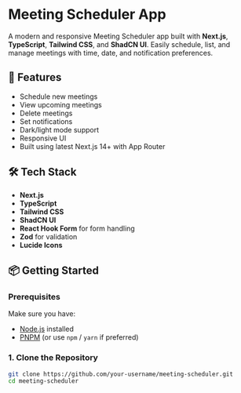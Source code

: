 # Meeting Scheduler App

A modern and responsive Meeting Scheduler app built with **Next.js**, **TypeScript**, **Tailwind CSS**, and **ShadCN UI**. Easily schedule, list, and manage meetings with time, date, and notification preferences.

## 🔧 Features

- Schedule new meetings
- View upcoming meetings
- Delete meetings
- Set notifications
- Dark/light mode support
- Responsive UI
- Built using latest Next.js 14+ with App Router

## 🛠️ Tech Stack

- **Next.js**
- **TypeScript**
- **Tailwind CSS**
- **ShadCN UI**
- **React Hook Form** for form handling
- **Zod** for validation
- **Lucide Icons**

## 📦 Getting Started

### Prerequisites

Make sure you have:

- [Node.js](https://nodejs.org/) installed
- [PNPM](https://pnpm.io/) (or use `npm` / `yarn` if preferred)

### 1. Clone the Repository

```bash
git clone https://github.com/your-username/meeting-scheduler.git
cd meeting-scheduler
